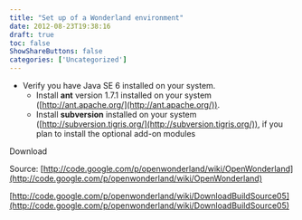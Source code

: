 ```yaml
---
title: "Set up of a Wonderland environment"
date: 2012-08-23T19:38:16
draft: true
toc: false
ShowShareButtons: false
categories: ['Uncategorized']
---
```


- Verify you have Java SE 6 installed on your system.
	- Install **ant** version 1.7.1 installed on your system ([http://ant.apache.org/](http://ant.apache.org/)).
	- Install **subversion** installed on your system ([http://subversion.tigris.org/](http://subversion.tigris.org/)), if you plan to install the optional add-on modules

Download

Source: [http://code.google.com/p/openwonderland/wiki/OpenWonderland](http://code.google.com/p/openwonderland/wiki/OpenWonderland)

[http://code.google.com/p/openwonderland/wiki/DownloadBuildSource05](http://code.google.com/p/openwonderland/wiki/DownloadBuildSource05)
